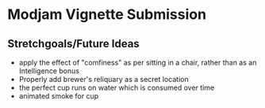 # Modjam Vignette Submission

## Stretchgoals/Future Ideas
* apply the effect of "comfiness" as per sitting in a chair, rather than as an Intelligence bonus
* Properly add brewer's reliquary as a secret location
* the perfect cup runs on water which is consumed over time
* animated smoke for cup